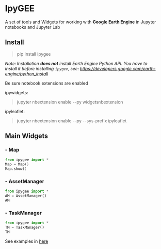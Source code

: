 # IpyGEE

A set of tools and Widgets for working with **Google Earth Engine** in Jupyter notebooks and Jupyter Lab

## Install

> pip install ipygee

*Note: Installation **does not** install Earth Engine Python API. You have to install it before installing `ipygee`, see: https://developers.google.com/earth-engine/python_install*

Be sure notebook extensions are enabled

ipywidgets:
> jupyter nbextension enable --py widgetsnbextension

ipyleaflet:
> jupyter nbextension enable --py --sys-prefix ipyleaflet

## Main Widgets

### - Map

``` python
from ipygee import *
Map = Map()
Map.show()
```

### - AssetManager
``` python
from ipygee import *
AM = AssetManager()
AM
```

### - TaskManager
``` python
from ipygee import *
TM = TaskManager()
TM
```

See examples in [here](https://github.com/fitoprincipe/ipygee/tree/master/examples)